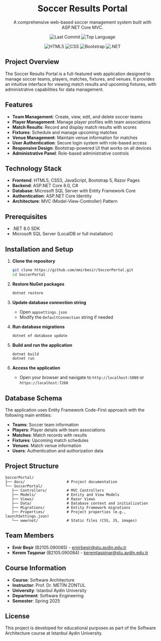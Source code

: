 <div align="center">

# Soccer Results Portal

A comprehensive web-based soccer management system built with ASP.NET Core MVC.

![Last Commit](https://img.shields.io/github/last-commit/emirbesir/SoccerPortal?style=flat&logo=git&logoColor=white&color=0080ff)
![Top Language](https://img.shields.io/github/languages/top/emirbesir/SoccerPortal?style=flat&color=0080ff)

![HTML5](https://img.shields.io/badge/HTML5-E34F26.svg?style=flat&logo=html5&logoColor=white)
![CSS](https://img.shields.io/badge/CSS-663399.svg?style=flat&logo=css&logoColor=white)
![Bootstrap](https://img.shields.io/badge/Bootstrap-7952B3.svg?style=flat&logo=bootstrap&logoColor=white)
![.NET](https://img.shields.io/badge/.NET-512BD4.svg?style=flat&logo=dotnet&logoColor=white)

</div>



## Project Overview

The Soccer Results Portal is a full-featured web application designed to manage soccer teams, players, matches, fixtures, and venues. It provides an intuitive interface for viewing match results and upcoming fixtures, with administrative capabilities for data management.

## Features

- **Team Management**: Create, view, edit, and delete soccer teams
- **Player Management**: Manage player profiles with team associations
- **Match Results**: Record and display match results with scores
- **Fixtures**: Schedule and manage upcoming matches
- **Venue Management**: Maintain venue information for matches
- **User Authentication**: Secure login system with role-based access
- **Responsive Design**: Bootstrap-powered UI that works on all devices
- **Administrative Panel**: Role-based administrative controls

## Technology Stack

- **Frontend**: HTML5, CSS3, JavaScript, Bootstrap 5, Razor Pages
- **Backend**: ASP.NET Core 8.0, C#
- **Database**: Microsoft SQL Server with Entity Framework Core
- **Authentication**: ASP.NET Core Identity
- **Architecture**: MVC (Model-View-Controller) Pattern

## Prerequisites

- .NET 8.0 SDK
- Microsoft SQL Server (LocalDB or full installation)

## Installation and Setup

1. **Clone the repository**
   ```bash
   git clone https://github.com/emirbesir/SoccerPortal.git
   cd SoccerPortal
   ```

2. **Restore NuGet packages**
   ```bash
   dotnet restore
   ```

3. **Update database connection string**
   - Open `appsettings.json`
   - Modify the `DefaultConnection` string if needed

4. **Run database migrations**
   ```bash
   dotnet ef database update
   ```

5. **Build and run the application**
   ```bash
   dotnet build
   dotnet run
   ```

6. **Access the application**
   - Open your browser and navigate to `http://localhost:5080` or `https://localhost:7260`

## Database Schema

The application uses Entity Framework Code-First approach with the following main entities:

- **Teams**: Soccer team information
- **Players**: Player details with team associations  
- **Matches**: Match records with results
- **Fixtures**: Upcoming match schedules
- **Venues**: Match venue information
- **Users**: Authentication and authorization data

## Project Structure

```
SoccerPortal/
├── docs/                   # Project documentation
└── SoccerPortal/
   ├── Controllers/         # MVC Controllers
   ├── Models/              # Entity and View Models
   ├── Views/               # Razor Views
   ├── Data/                # Database context and initialization
   ├── Migrations/          # Entity Framework migrations
   ├── Properties/          # Project properties (e.g., launchSettings.json)
   └── wwwroot/             # Static files (CSS, JS, images)
```


## Team Members

- **Emir Beşir** (B2105.090065) - emirbesir@stu.aydin.edu.tr
- **Kerem Taşpınar** (B2105.090084) - keremtaspinar@stu.aydin.edu.tr

## Course Information

- **Course**: Software Architecture
- **Instructor**: Prof. Dr. METİN ZONTUL
- **University**: Istanbul Aydin University
- **Department**: Software Engineering
- **Semester**: Spring 2025

## License

This project is developed for educational purposes as part of the Software Architecture course at Istanbul Aydin University.
